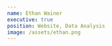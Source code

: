 ```yaml
---
name: Ethan Wainer
executive: true
position: Website, Data Analysis
image: /assets/ethan.png
---
```

